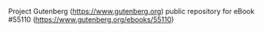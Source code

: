Project Gutenberg (https://www.gutenberg.org) public repository for
eBook #55110 (https://www.gutenberg.org/ebooks/55110)

